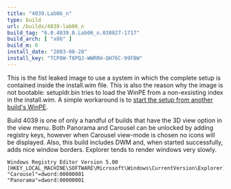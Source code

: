```yaml
---
title: "4039.Lab06_n"
type: build
url: /builds/4039-lab06_n
build_tag: "6.0.4039.0.Lab06_n.030827-1717"
build_arch: [ "x86" ]
build_m: 6
install_date: "2003-08-28"
install_key: "TCP8W-T8PQJ-WWRRH-QH76C-99FBW"
---
```


This is the fist leaked image to use a system in which the complete setup is contained inside the install.wim file. This is also the reason why the image is not bootable: setupldr.bin tries to load the WinPE from a non-exsisting index in the install.wim. A simple workaround is to [start the setup from another build's WinPE](/diskpart).

Build 4039 is one of only a handful of builds that have the 3D view option in the view menu. Both Panorama and Carousel can be unlocked by adding registry keys, however when Carousel view-mode is chosen no icons will be displayed. Also, this build includes DWM and, when started successfully, adds nice window borders. Explorer tends to render windows very slowly.

```
Windows Registry Editor Version 5.00
[HKEY_LOCAL_MACHINE\SOFTWARE\Microsoft\Windows\CurrentVersion\Explorer]
"Carousel"=dword:00000001
"Panorama"=dword:00000001
```